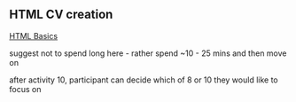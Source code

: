 ## HTML CV creation


[HTML Basics](https://developer.mozilla.org/en-US/docs/Learn/Getting_started_with_the_web/HTML_basics)


suggest not to spend long here - rather spend ~10 - 25 mins and then move on

after activity 10, participant can decide which of 8 or 10 they would like to focus on


